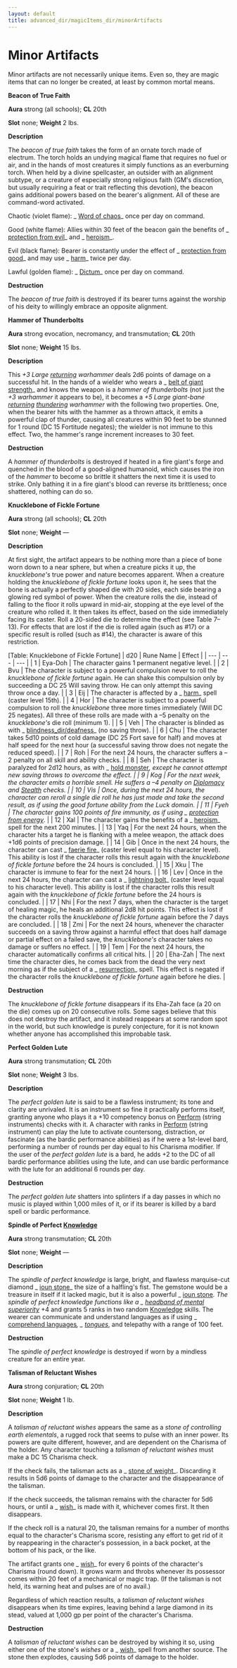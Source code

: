 ```yaml
---
layout: default
title: advanced_dir/magicItems_dir/minorArtifacts
---
```

# Minor Artifacts

Minor artifacts are not necessarily unique items. Even so, they are magic items that can no longer be created, at least by common mortal means.

**Beacon of True Faith**

**Aura** strong (all schools); **CL** 20th

**Slot** none; **Weight** 2 lbs.

**Description**

The _beacon of true faith_ takes the form of an ornate torch made of electrum. The torch holds an undying magical flame that requires no fuel or air, and in the hands of most creatures it simply functions as an everburning torch. When held by a divine spellcaster, an outsider with an alignment subtype, or a creature of especially strong religious faith (GM's discretion, but usually requiring a feat or trait reflecting this devotion), the beacon gains additional powers based on the bearer's alignment. All of these are command-word activated.

Chaotic (violet flame): _ [Word of chaos](../../spells_dir/wordOfChaos#_word-of-chaos)_ once per day on command.

Good (white flame): Allies within 30 feet of the beacon gain the benefits of _ [protection from evil](../../spells_dir/protectionFromEvil#_protection-from-evil)_ and _ [heroism](../../spells_dir/heroism#_heroism)_.

Evil (black flame): Bearer is constantly under the effect of _ [protection from good](../../spells_dir/protectionFromGood#_protection-from-good)_ and may use _ [harm](../../spells_dir/harm#_harm)_ twice per day.

Lawful (golden flame): _ [Dictum](../../spells_dir/dictum#_dictum)_ once per day on command.

**Destruction**

The _beacon of true faith_ is destroyed if its bearer turns against the worship of his deity to willingly embrace an opposite alignment.

**Hammer of Thunderbolts**

**Aura** strong evocation, necromancy, and transmutation; **CL** 20th

**Slot** none; **Weight** 15 lbs.

**Description**

This _+3 Large [returning](../../magicItems_dir/weapons#_weapons-returning) warhammer_ deals 2d6 points of damage on a successful hit. In the hands of a wielder who wears a _ [belt of giant strength](../../magicItems_dir/wondrousItems#_belt-of-giant-strength)_ and knows the weapon is a _hammer of thunderbolts_ (not just the _+3 warhammer_ it appears to be), it becomes a _+5 Large giant-bane [returning](../../magicItems_dir/weapons#_weapons-returning) [thundering](../../magicItems_dir/weapons#_thundering) warhammer_ with the following two properties. One, when the bearer hits with the hammer as a thrown attack, it emits a powerful clap of thunder, causing all creatures within 90 feet to be stunned for 1 round (DC 15 Fortitude negates); the wielder is not immune to this effect. Two, the hammer's range increment increases to 30 feet.

**Destruction**

A _hammer of thunderbolts_ is destroyed if heated in a fire giant's forge and quenched in the blood of a good-aligned humanoid, which causes the iron of the _hammer_ to become so brittle it shatters the next time it is used to strike. Only bathing it in a fire giant's blood can reverse its brittleness; once shattered, nothing can do so.

**Knucklebone of Fickle Fortune**

**Aura** strong (all schools); **CL** 20th

**Slot** none; **Weight** —

**Description**

At first sight, the artifact appears to be nothing more than a piece of bone worn down to a near sphere, but when a creature picks it up, the _knucklebone's_ true power and nature becomes apparent. When a creature holding the _knucklebone of fickle fortune_ looks upon it, he sees that the bone is actually a perfectly shaped die with 20 sides, each side bearing a glowing red symbol of power. When the creature rolls the die, instead of falling to the floor it rolls upward in mid-air, stopping at the eye level of the creature who rolled it. It then takes its effect, based on the side immediately facing its caster. Roll a 20-sided die to determine the effect (see Table 7–13). For effects that are lost if the die is rolled again (such as #17) or a specific result is rolled (such as #14), the character is aware of this restriction.

[Table: Knucklebone of Fickle Fortune]
| d20 | Rune Name | Effect |
| --- | --- | --- |
| 1 | Eya-Doh | The character gains 1 permanent negative level. |
| 2 | Bvu | The character is subject to a powerful compulsion never to roll the _knucklebone of fickle fortune_ again. He can shake this compulsion only by succeeding a DC 25 Will saving throw. He can only attempt this saving throw once a day. |
| 3 | Eij | The character is affected by a _ [harm](../../spells_dir/harm#_harm)_ spell (caster level 15th). |
| 4 | Hor | The character is subject to a powerful compulsion to roll the _knucklebone_ three more times immediately (Will DC 25 negates). All three of these rolls are made with a –5 penalty on the _knucklebone's_ die roll (minimum 1). |
| 5 | Veh | The character is blinded as with _ [blindness_dir/deafness](../../spells_dir/blindnessDeafness#_blindness-deafness)_ (no saving throw). |
| 6 | Chu | The character takes 5d10 points of cold damage (DC 25 Fort save for half) and moves at half speed for the next hour (a successful saving throw does not negate the reduced speed). |
| 7 | Roh | For the next 24 hours, the character suffers a –2 penalty on all skill and ability checks. |
| 8 | Seh | The character is paralyzed for 2d12 hours, as with _ [hold monster](../../spells_dir/holdMonster#_hold-monster)_, except he cannot attempt new saving throws to overcome the effect. |
| 9 | Kog | For the next week, the character emits a horrible smell. He suffers a –4 penalty on [Diplomacy](../../skills_dir/diplomacy#_diplomacy) and [Stealth](../../skills_dir/stealth#_stealth) checks. |
| 10 | Vis | Once, during the next 24 hours, the character can reroll a single die roll he has just made and take the second result, as if using the good fortune ability from the Luck domain. |
| 11 | Fyeh | The character gains 100 points of fire immunity, as if using _ [protection from energy](../../spells_dir/protectionFromEnergy#_protection-from-energy)_. |
| 12 | Xal | The character gains the benefits of a _ [heroism](../../spells_dir/heroism#_heroism)_ spell for the next 200 minutes. |
| 13 | Yaq | For the next 24 hours, when the character hits a target he is flanking with a melee weapon, the attack does +1d6 points of precision damage. |
| 14 | Gib | Once in the next 24 hours, the character can cast _ [faerie fire](../../spells_dir/faerieFire#_faerie-fire)_ (caster level equal to his character level). This ability is lost if the character rolls this result again with the _knucklebone of fickle fortune_ before the 24 hours is concluded. |
| 15 | Xku | The character is immune to fear for the next 24 hours. |
| 16 | Lev | Once in the next 24 hours, the character can cast a _ [lightning bolt](../../spells_dir/lightningBolt#_lightning-bolt)_ (caster level equal to his character level). This ability is lost if the character rolls this result again with the _knucklebone of fickle fortune_ before the 24 hours is concluded. |
| 17 | Nhi | For the next 7 days, when the character is the target of healing magic, he heals an additional 2d8 hit points. This effect is lost if the character rolls the _knucklebone of fickle fortune_ again before the 7 days are concluded. |
| 18 | Zmi | For the next 24 hours, whenever the character succeeds on a saving throw against a harmful effect that does half damage or partial effect on a failed save, the _knucklebone's_ character takes no damage or suffers no effect. |
| 19 | Tem | For the next 24 hours, the character automatically confirms all critical hits. |
| 20 | Eha-Zah | The next time the character dies, he comes back from the dead the very next morning as if the subject of a _ [resurrection](../../spells_dir/resurrection#_resurrection)_ spell. This effect is negated if the character rolls the _knucklebone of fickle fortune_ again before he dies. |

**Destruction**

The _knucklebone of fickle fortune_ disappears if its Eha-Zah face (a 20 on the die) comes up on 20 consecutive rolls. Some sages believe that this does not destroy the artifact, and it instead reappears at some random spot in the world, but such knowledge is purely conjecture, for it is not known whether anyone has accomplished this improbable task.

**Perfect Golden Lute**

**Aura** strong transmutation; **CL** 20th

**Slot** none; **Weight** 3 lbs.

**Description**

The _perfect golden lute_ is said to be a flawless instrument; its tone and clarity are unrivaled. It is an instrument so fine it practically performs itself, granting anyone who plays it a +10 competency bonus on [Perform](../../skills_dir/perform#_perform) (string instruments) checks with it. A character with ranks in [Perform](../../skills_dir/perform#_perform) (string instrument) can play the lute to activate countersong, distraction, or fascinate (as the bardic performance abilities) as if he were a 1st-level bard, performing a number of rounds per day equal to his Charisma modifier. If the user of the _perfect golden lute_ is a bard, he adds +2 to the DC of all bardic performance abilities using the lute, and can use bardic performance with the lute for an additional 6 rounds per day.

**Destruction**

The _perfect golden lute_ shatters into splinters if a day passes in which no music is played within 1,000 miles of it, or if its bearer is killed by a bard spell or bardic performance.

**Spindle of Perfect [Knowledge](../../skills_dir/knowledge#_knowledge)**

**Aura** strong transmutation; **CL** 20th

**Slot** none; **Weight** —

**Description**

The _spindle of perfect knowledge_ is large, bright, and flawless marquise-cut diamond _ [ioun stone](../../magicItems_dir/wondrousItems#_ioun-stones)_ the size of a halfling's fist. The gemstone would be a treasure in itself if it lacked magic, but it is also a powerful _ [ioun stone](../../magicItems_dir/wondrousItems#_ioun-stones)_. The _spindle of perfect knowledge_ functions like a _ [headband of mental superiority](../../magicItems_dir/wondrousItems#_headband-of-mental-superiority)_ +4 and grants 5 ranks in two random [Knowledge](../../skills_dir/knowledge#_knowledge) skills. The wearer can communicate and understand languages as if using _ [comprehend languages](../../spells_dir/comprehendLanguages#_comprehend-languages)_, _ [tongues](../../spells_dir/tongues#_tongues)_, and telepathy with a range of 100 feet.

**Destruction**

The _spindle of perfect knowledge_ is destroyed if worn by a mindless creature for an entire year.

**Talisman of Reluctant Wishes**

**Aura** strong conjuration; **CL** 20th

**Slot** none; **Weight** 1 lb.

**Description**

A _talisman of reluctant wishes_ appears the same as a _stone of controlling earth elementals_, a rugged rock that seems to pulse with an inner power. Its powers are quite different, however, and are dependent on the Charisma of the holder. Any character touching a _talisman of reluctant wishes_ must make a DC 15 Charisma check.

If the check fails, the talisman acts as a _ [stone of weight](../../magicItems_dir/specificCursedItems#_stone-of-weight)_. Discarding it results in 5d6 points of damage to the character and the disappearance of the talisman.

If the check succeeds, the talisman remains with the character for 5d6 hours, or until a _ [wish](../../spells_dir/wish#_wish)_ is made with it, whichever comes first. It then disappears.

If the check roll is a natural 20, the talisman remains for a number of months equal to the character's Charisma score, resisting any effort to get rid of it by reappearing in the character's possession, in a back pocket, at the bottom of his pack, or the like.

The artifact grants one _ [wish](../../spells_dir/wish#_wish)_ for every 6 points of the character's Charisma (round down). It grows warm and throbs whenever its possessor comes within 20 feet of a mechanical or magic trap. (If the talisman is not held, its warning heat and pulses are of no avail.)

Regardless of which reaction results, a _talisman of reluctant wishes_ disappears when its time expires, leaving behind a large diamond in its stead, valued at 1,000 gp per point of the character's Charisma.

**Destruction**

A _talisman of reluctant wishes_ can be destroyed by wishing it so, using either one of the stone's _wishes_ or a _ [wish](../../spells_dir/wish#_wish)_ spell from another source. The stone then explodes, causing 5d6 points of damage to the holder.

